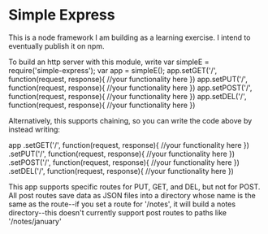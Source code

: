 # Simple Express
This is a node framework I am building as a learning exercise. I intend to eventually publish it on npm. 


To build an http server with this module, write
var simpleE = require('simple-express');
var app = simpleE();
app.setGET('/', function(request, response){
    //your functionality here
})
app.setPUT('/', function(request, response){
    //your functionality here
})
app.setPOST('/', function(request, response){
    //your functionality here
})
app.setDEL('/', function(request, response){
    //your functionality here
})


Alternatively, this supports chaining, so you can write the code above by instead writing:

app
  .setGET('/', function(request, response){
    //your functionality here
  }) 
  .setPUT('/', function(request, response){
      //your functionality here
  })
  .setPOST('/', function(request, response){
      //your functionality here
  })
  .setDEL('/', function(request, response){
      //your functionality here
  })

This app supports specific routes for PUT, GET, and DEL, but not for POST. 
All post routes save data as JSON files into a directory whose name is the same as the route--if you set a route for '/notes', it will build a notes directory--this doesn't currently support post routes to paths like '/notes/january'
